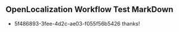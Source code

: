 ## OpenLocalization Workflow Test MarkDown
* 5f486893-3fee-4d2c-ae03-f055f56b5426 thanks!

<!--HONumber=Jul16_HO4-->


